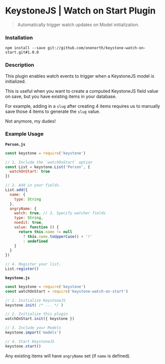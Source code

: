 # KeystoneJS | Watch on Start Plugin
> Automatically trigger watch updates on Model initialization.

### Installation

```
npm install --save git://github.com/onenorth/keystone-watch-on-start.git#1.0.0
```

### Description

This plugin enables watch events to trigger when a KeystoneJS model is initialized.

This is useful when you want to create a computed KeystoneJS field value on save, but you have existing items in your database.

For example, adding in a `slug` after creating 4 items requires us to manually save those 4 items to generate the `slug` value.

Not anymore, my dudes!


### Example Usage


__`Person.js`__

```js
const keystone = require('keystone')

// 1. Include the `watchOnStart` option
const List = keystone.List('Person', {
  watchOnStart: true
})

// 2. Add in your fields.
List.add({
  name: {
    type: String
  },
  angryName: {
    watch: true, // 3. Specify watcher fields
    type: String,
    noedit: true,
    value: function () {
      return this.name != null
        ? this.name.toUpperCase() + '!'
        : undefined
    }
  }
})

// 4. Register your list.
List.register()
```


__`keystone.js`__

```js
const keystone = require('keystone')
const watchOnStart = require('keystone-watch-on-start')

// 1. Initialize KeystoneJS
keystone.init( /* ... */ )

// 2. Initialize this plugin
watchOnStart.init({ keystone })

// 3. Include your Models
keystone.import('models')

// 4. Start KeystoneJS
keystone.start()
```

Any existing items will have `angryName` set (if `name` is defined).